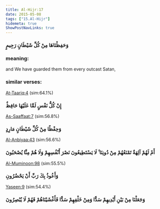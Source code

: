 ```yaml
---
title: Al-Hijr:17
date: 2015-05-08
tags: ["15.Al-Hijr"]
hidemeta: true 
ShowPostNavLinks: true 
---
```

### وَحَفِظْنَاهَا مِنْ كُلِّ شَيْطَانٍ رَجِيمٍ
### meaning: 
and We have guarded them from every outcast Satan,
### similar verses: 

[At-Taariq:4](/86/4) (sim:64.1%)

### إِنْ كُلُّ نَفْسٍ لَمَّا عَلَيْهَا حَافِظٌ

[As-Saaffaat:7](/37/7) (sim:56.8%)

### وَحِفْظًا مِنْ كُلِّ شَيْطَانٍ مَارِدٍ

[Al-Anbiyaa:43](/21/43) (sim:56.6%)

### أَمْ لَهُمْ آلِهَةٌ تَمْنَعُهُمْ مِنْ دُونِنَا ۚ لَا يَسْتَطِيعُونَ نَصْرَ أَنْفُسِهِمْ وَلَا هُمْ مِنَّا يُصْحَبُونَ

[Al-Muminoon:98](/23/98) (sim:55.5%)

### وَأَعُوذُ بِكَ رَبِّ أَنْ يَحْضُرُونِ

[Yaseen:9](/36/9) (sim:54.4%)

### وَجَعَلْنَا مِنْ بَيْنِ أَيْدِيهِمْ سَدًّا وَمِنْ خَلْفِهِمْ سَدًّا فَأَغْشَيْنَاهُمْ فَهُمْ لَا يُبْصِرُونَ

